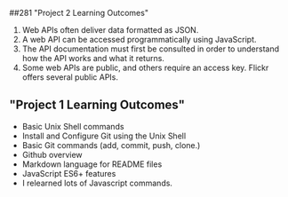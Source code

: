 ##281 "Project 2 Learning Outcomes" 
1. Web APIs often deliver data formatted as JSON.
2. A web API can be accessed programmatically using JavaScript.
3. The API documentation must first be consulted in order to understand how the API works and what it returns.
4. Some web APIs are public, and others require an access key. Flickr offers several public APIs.
## "Project 1 Learning Outcomes"
- Basic Unix Shell commands
- Install and Configure Git using the Unix Shell
- Basic Git commands (add, commit, push, clone.)
- Github overview
- Markdown language for README files
- JavaScript ES6+ features
- I relearned lots of Javascript commands.
